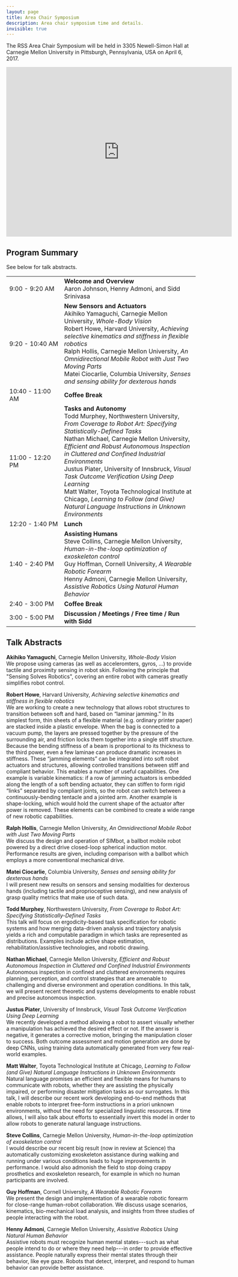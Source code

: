 ```yaml
---
layout: page
title: Area Chair Symposium
description: Area chair symposium time and details.
invisible: true
---
```


The RSS Area Chair Symposium will be held in 3305 Newell-Simon Hall at Carnegie Mellon University in
Pittsburgh, Pennsylvania, USA on April 6, 2017.

<iframe src="https://www.google.com/maps/embed?pb=!1m18!1m12!1m3!1d3036.4386202453593!2d-79.9456134!3d40.443428!2m3!1f0!2f0!3f0!3m2!1i1024!2i768!4f13.1!3m3!1m2!1s0x8834f2216b3de60b%3A0x9dc3e7773e241828!2sNewell-Simon+Hall!5e0!3m2!1sen!2sus!4v1490145373776" width="600" height="450" frameborder="0" style="border:0" allowfullscreen></iframe>

## Program Summary
See below for talk abstracts.

<table class="table">
    <tbody class="text-left">
      <tr>
        <td style="width: 130px">9:00 - 9:20 AM</td>
        <td>
          <b>Welcome and Overview</b> <br/>
          Aaron Johnson, Henny Admoni, and Sidd Srinivasa
        </td>
      </tr>
      <tr>
        <td>9:20 - 10:40 AM</td>
        <td>
          <b>New Sensors and Actuators</b> <br/>
          Akihiko Yamaguchi, Carnegie Mellon University, <i>Whole-Body Vision</i> <br/>
          Robert Howe, Harvard University, <i>Achieving selective kinematics and stiffness in flexible robotics</i> <br/>
          Ralph Hollis, Carnegie Mellon University, <i>An Omnidirectional Mobile Robot with Just Two Moving Parts</i> <br/>
          Matei Ciocarlie, Columbia University, <i>Senses and sensing ability for dexterous hands</i>
        </td>
      </tr>
      <tr>
        <td>10:40 - 11:00 AM</td>
        <td>
          <b>Coffee Break</b>
        </td>
      </tr>
      <tr>
        <td>11:00 - 12:20 PM</td>
        <td>
          <b>Tasks and Autonomy</b> <br/>
          Todd Murphey, Northwestern University, <i>From Coverage to Robot Art: Specifying Statistically-Defined Tasks</i> <br/>
          Nathan Michael, Carnegie Mellon University, <i>Efficient and Robust Autonomous Inspection in Cluttered and Confined Industrial Environments</i> <br/>
          Justus Piater, University of Innsbruck, <i>Visual Task Outcome Verification Using Deep Learning</i> <br/>
          Matt Walter, Toyota Technological Institute at Chicago, <i>Learning to Follow (and Give) Natural Language Instructions in Unknown Environments</i>
        </td>
      </tr>
      <tr>
        <td>12:20 - 1:40 PM</td>
        <td>
          <b>Lunch</b>
        </td>
      </tr>
      <tr>
        <td>1:40 - 2:40 PM</td>
        <td>
          <b>Assisting Humans</b> <br/>
          Steve Collins, Carnegie Mellon University, <i>Human-in-the-loop optimization of exoskeleton control</i> <br/>
          Guy Hoffman, Cornell University, <i>A Wearable Robotic Forearm</i> <br/>
          Henny Admoni, Carnegie Mellon University, <i>Assistive Robotics Using Natural Human Behavior</i>
        </td>
      </tr>
      <tr>
        <td>2:40 - 3:00 PM</td>
        <td>
          <b>Coffee Break</b>
        </td>
      </tr>
      <tr>
        <td>3:00 - 5:00 PM</td>
        <td>
          <b>Discussion / Meetings / Free time / Run with Sidd</b>
        </td>
      </tr>
    </tbody>
</table>

## Talk Abstracts
<p>
<b>Akihiko Yamaguchi</b>, Carnegie Mellon University, <i>Whole-Body Vision</i> <br/>
We propose using cameras (as well as acceleromters, gyros, ...) to provide tactile and proximity sensing in robot skin. Following the principle that "Sensing Solves Robotics", covering an entire robot with cameras greatly simplifies robot control.
</p>

<p>
<b> Robert Howe</b>, Harvard University, <i>Achieving selective kinematics and stiffness in flexible robotics</i> <br/>
We are working to create a new technology that allows robot structures to transition between soft and hard, based on “laminar jamming.” In its simplest form, thin sheets of a flexible material (e.g. ordinary printer paper) are stacked inside a plastic envelope. When the bag is connected to a vacuum pump, the layers are pressed together by the pressure of the surrounding air, and friction locks them together into a single stiff structure. Because the bending stiffness of a beam is proportional to its thickness to the third power, even a few laminae can produce dramatic increases in stiffness. These “jamming elements” can be integrated into soft robot actuators and structures, allowing controlled transitions between stiff and compliant behavior. This enables a number of useful capabilities. One example is variable kinematics: if a row of jamming actuators is embedded along the length of a soft bending actuator, they can stiffen to form rigid “links” separated by compliant joints, so the robot can switch between a continuously-bending tentacle and a jointed arm. Another example is shape-locking, which would hold the current shape of the actuator after power is removed. These elements can be combined to create a wide range of new robotic capabilities.
</p>

<p>
<b> Ralph Hollis</b>, Carnegie Mellon University, <i>An Omnidirectional Mobile Robot with Just Two Moving Parts</i> <br/>
We discuss the design and operation of SIMbot, a ballbot mobile robot powered by a direct drive closed-loop spherical induction motor. Performance results are given, including comparison with a ballbot which employs a more conventional mechanical drive.
</p>

<p>
<b> Matei Ciocarlie</b>, Columbia University, <i>Senses and sensing ability for dexterous hands</i> <br/>
I will present new results on sensors and sensing modalities for dexterous hands (including tactile and proprioceptive sensing), and new analysis of grasp quality metrics that make use of such data.
</p>

<p>
<b> Todd Murphey</b>, Northwestern University, <i>From Coverage to Robot Art: Specifying Statistically-Defined Tasks</i> <br/>
This talk will focus on ergodicity-based task specification for robotic systems and how merging data-driven analysis and trajectory analysis yields a rich and computable paradigm in which tasks are represented as distributions. Examples include active shape estimation, rehabilitation/assistive technologies, and robotic drawing.
</p>

<p>
<b> Nathan Michael</b>, Carnegie Mellon University, <i>Efficient and Robust Autonomous Inspection in Cluttered and Confined Industrial Environments</i> <br/>
Autonomous inspection in confined and cluttered environments requires planning, perception, and control strategies that are amenable to challenging and diverse environment and operation conditions. In this talk, we will present recent theoretic and systems developments to enable robust and precise autonomous inspection.
</p>

<p>
<b> Justus Piater</b>, University of Innsbruck, <i>Visual Task Outcome Verification Using Deep Learning</i> <br/>
We recently developed a method allowing a robot to assert visually whether a manipulation has achieved the desired effect or not. If the answer is negative, it generates a corrective motion, bringing the manipulation closer to success.  Both outcome assessment and motion generation are done by deep CNNs, using training data automatically generated from very few real-world examples.
</p>

<p>
<b> Matt Walter</b>, Toyota Technological Institute at Chicago, <i>Learning to Follow (and Give) Natural Language Instructions in Unknown Environments</i><br/>
Natural language promises an efficient and flexible means for humans to communicate with robots, whether they are assisting the physically impaired, or performing disaster mitigation tasks as our surrogates. In this talk, I will describe our recent work developing end-to-end methods that enable robots to interpret free-form instructions in a priori unknown environments, without the need for specialized linguistic resources. If time allows, I will also talk about efforts to essentially invert this model in order to allow robots to generate natural language instructions.
</p>

<p>
<b> Steve Collins</b>, Carnegie Mellon University, <i>Human-in-the-loop optimization of exoskeleton control</i> <br/>
I would describe our recent big result (now in review at Science) tha automatically customizing exoskeleton assistance during walking and running under various conditions leads to huge improvements in performance. I would also admonish the field to stop doing crappy prosthetics and exoskeleton research, for example in which no human participants are involved.
</p>

<p>
<b> Guy Hoffman</b>, Cornell University, <i>A Wearable Robotic Forearm</i> <br/>
We present the design and implementation of a wearable robotic forearm for close-range human-robot collaboration. We discuss usage scenarios, kinematics, bio-mechanical load analysis, and insights from three studies of people interacting with the robot.
</p>

<p>
<b> Henny Admoni</b>, Carnegie Mellon University, <i>Assistive Robotics Using Natural Human Behavior</i><br/>
Assistive robots must recognize human mental states---such as what people intend to do or where they need help---in order to provide effective assistance. People naturally express their mental states through their behavior, like eye gaze. Robots that detect, interpret, and respond to human behavior can provide better assistance.
</p>
